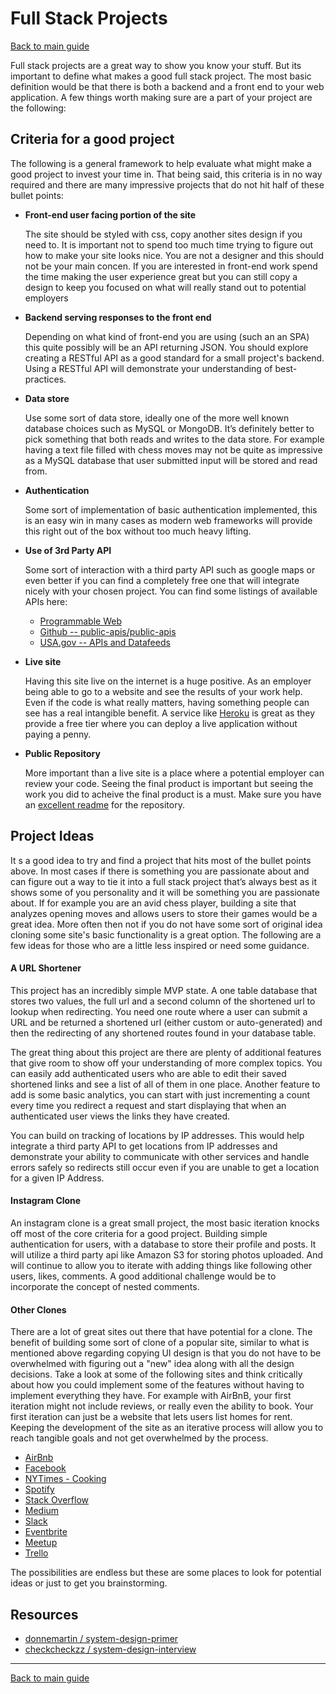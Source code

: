 # Full Stack Projects
[Back to main guide](../README.md)

Full stack projects are a great way to show you know your stuff. But its important to define what makes a good full stack project. The most basic definition would be that there is both a backend and a front end to your web application. A few things worth making sure are a part of your project are the following:

## Criteria for a good project
The following is a general framework to help evaluate what might make a good project to invest your time in. That being said, this criteria is in no way required and there are many impressive projects that do not hit half of these bullet points:

* **Front-end user facing portion of the site**
  
  The site should be styled with css, copy another sites design if you need to. It is important not to spend too much time trying to figure out how to make your site looks nice. You are not a designer and this should not be your main concen. If you are interested in front-end work spend the time making the user experience great but you can still copy a design to keep you focused on what will really stand out to potential employers
* **Backend serving responses to the front end**
  
  Depending on what kind of front-end you are using (such an an SPA) this quite possibly will be an API returning JSON. You should explore creating a RESTful API as a good standard for a small project's backend. Using a RESTful API will demonstrate your understanding of best-practices.
* **Data store**
  
  Use some sort of data store, ideally one of the more well known database choices such as MySQL or MongoDB. It’s definitely better to pick something that both reads and writes to the data store. For example having a text file filled with chess moves may not be quite as impressive as a MySQL database that user submitted input will be stored and read from. 
* **Authentication**
  
  Some sort of implementation of basic authentication implemented, this is an easy win in many cases as modern web frameworks will provide this right out of the box without too much heavy lifting.
* **Use of 3rd Party API**
  
  Some sort of interaction with a third party API such as google maps or even better if you can find a completely free one that will integrate nicely with your chosen project. You can find some listings of available APIs here:
    * [Programmable Web](https://www.programmableweb.com/apis/directory)
    * [Github -- public-apis/public-apis](https://github.com/public-apis/public-apis)
    * [USA.gov -- APIs and Datafeeds](https://www.usa.gov/developer)
* **Live site**
  
  Having this site live on the internet is a huge positive. As an employer being able to go to a website and see the results of your work help. Even if the code is what really matters, having something people can see has a real intangible benefit. A service like [Heroku](htps://heroku.com) is great as they provide a free tier where you can deploy a live application without paying a penny.

* **Public Repository**
  
  More important than a live site is a place where a potential employer can review your code. Seeing the final product is important but seeing the work you did to acheive the final product is a must. Make sure you have an [excellent readme](readme-guide.md) for the repository.

## Project Ideas
It s a good idea to try and find a project that hits most of the bullet points above. In most cases if there is something you are passionate about and can figure out a way to tie it into a full stack project that’s always best as it shows some of you personality and it will be something you are passionate about. If for example you are an avid chess player, building a site that analyzes opening moves and allows users to store their games would be a great idea. More often then not if you do not have some sort of original idea cloning some site's basic functionality is a great option. The following are a few ideas for those who are a little less inspired or need some guidance.

#### A URL Shortener
This project has an incredibly simple MVP state. A one table database that stores two values, the full url and a second column of the shortened url to lookup when redirecting. You need one route where a user can submit a URL and be returned a shortened url (either custom or auto-generated) and then the redirecting of any shortened routes found in your database table.

The great thing about this project are there are plenty of additional features that give room to show off your understanding of more complex topics. You can easily add authenticated users who are able to edit their saved shortened links and see a list of all of them in one place. Another feature to add is some basic analytics, you can start with just incrementing a count every time you redirect a request and start displaying that when an authenticated user views the links they have created.

You can build on tracking of locations by IP addresses. This would help integrate a third party API to get locations from IP addresses and demonstrate your ability to communicate with other services and handle errors safely so redirects still occur even if you are unable to get a location for a given IP Address.

#### Instagram Clone
An instagram clone is a great small project, the most basic iteration knocks off most of the core criteria for a good project. Building simple authentication for users, with a database to store their profile and posts. It will utilize a third party api like Amazon S3 for storing photos uploaded. And will continue to allow you to iterate with adding things like following other users, likes, comments. A good additional challenge would be to incorporate the concept of nested comments.

#### Other Clones
There are a lot of great sites out there that have potential for a clone. The benefit of building some sort of clone of a popular site, similar to what is mentioned above regarding copying UI design is that you do not have to be overwhelmed with figuring out a "new" idea along with all the design decisions. Take a look at some of the following sites and think critically about how you could implement some of the features without having to implement everything they have. For example with AirBnB, your first iteration might not include reviews, or really even the ability to book. Your first iteration can just be a website that lets users list homes for rent. Keeping the development of the site as an iterative process will allow you to reach tangible goals and not get overwhelmed by the process.

* [AirBnb](https://airbnb.com)
* [Facebook](https://facebook.com)
* [NYTimes - Cooking](https://cooking.nytimes.com)
* [Spotify](https://spotify.com)
* [Stack Overflow](https://stackoverflow.com)
* [Medium](https://medium.com)
* [Slack](https://slack.com)
* [Eventbrite](https://eventbrite.com)
* [Meetup](https://meetup.com)
* [Trello](https://trello.com)

The possibilities are endless but these are some places to look for potential ideas or just to get you brainstorming. 

## Resources
* [donnemartin / system-design-primer](https://github.com/donnemartin/system-design-primer) 
* [checkcheckzz / system-design-interview](https://github.com/checkcheckzz/system-design-interview)

---
[Back to main guide](../README.md)